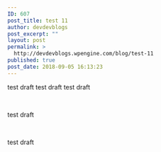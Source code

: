 ```yaml
---
ID: 607
post_title: test 11
author: devdevblogs
post_excerpt: ""
layout: post
permalink: >
  http://devdevblogs.wpengine.com/blog/test-11
published: true
post_date: 2018-09-05 16:13:23
---
```

test draft test draft test draft 

 

test draft 

 

test draft 

 

 

 

 

 